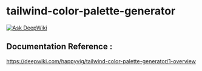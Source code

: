 # tailwind-color-palette-generator

[![Ask DeepWiki](https://deepwiki.com/badge.svg)](https://deepwiki.com/happyvig/tailwind-color-palette-generator)

## Documentation Reference :
https://deepwiki.com/happyvig/tailwind-color-palette-generator/1-overview
